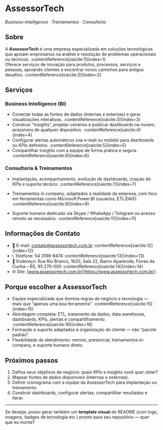 # AssessorTech  
*Business-Intelligence · Treinamentos · Consultoria*

## Sobre  
A **AssessorTech** é uma empresa especializada em soluções tecnológicas que apoiam empresários na análise e resolução de problemas operacionais ou técnicos. :contentReference[oaicite:1]{index=1}  
Oferece serviços de inovação para produtos, processos, serviços e pessoas, apoiando clientes a encontrar novos caminhos para antigos desafios. :contentReference[oaicite:2]{index=2}

## Serviços  
### Business Intelligence (BI)  
- Conectar todas as fontes de dados (internas e externas) e gerar visualizações interativas. :contentReference[oaicite:3]{index=3}  
- Construir “insights”, projetar cenários e publicar dashboards na nuvem; acessíveis de qualquer dispositivo. :contentReference[oaicite:4]{index=4}  
- Configurar alertas automáticos (via e-mail ou mobile) para dashboards ou KPIs definidos. :contentReference[oaicite:5]{index=5}  
- Compartilhar insights com a equipe de forma prática e segura. :contentReference[oaicite:6]{index=6}

### Consultoria & Treinamentos  
- Implantação, acompanhamento, evolução de dashboards, criação de KPIs e suporte técnico. :contentReference[oaicite:7]{index=7}  
- Treinamentos *in company*, adaptados à realidade da empresa, com foco em ferramentas como Microsoft Power BI (usuários, ETL/DAX). :contentReference[oaicite:9]{index=9}  

- Suporte humano dedicado via Skype / WhatsApp / Telegram ou acesso remoto se necessário. :contentReference[oaicite:11]{index=11}

## Informações de Contato  
- 📧 E-mail: contato@assessortech.com.br :contentReference[oaicite:12]{index=12}  
- 📞 Telefone: 54 3196-8474 :contentReference[oaicite:13]{index=13}  
- 🏢 Endereço: Rua Rio Branco, 1620, Sala 22, Bairro Aparecida, Flores da Cunha – RS, 95.270-000 :contentReference[oaicite:14]{index=14}  
- 🌐 Site: [www.assessortech.com.br](https://www.assessortech.com.br/)  

## Porque escolher a AssessorTech  
- Equipe especializada que domina regras de negócio e tecnologia — mais que “apenas uma boa ferramenta”. :contentReference[oaicite:15]{index=15}  
- Abordagem completa: ETL, tratamento de dados, data warehouse, dashboards, KPIs, alertas e compartilhamento. :contentReference[oaicite:16]{index=16}  
- Formação e suporte adaptados à organização do cliente — não “pacote padrão”.  
- Flexibilidade de atendimento: remoto, presencial, treinamentos in-company, e suporte humano direto.

## Próximos passos  
1. Defina seus objetivos de negócio: quais KPIs e insights você quer obter?  
2. Mapear fontes de dados disponíveis (internas e externas).  
3. Definir cronograma com a equipe da AssessorTech para implantação ou treinamento.  
4. Construir dashboards, configurar alertas, compartilhar resultados e iterar.

---

Se desejar, posso gerar também um **template visual** de README (com logo, imagens, badges de tecnologia etc.) pronto para seu repositório — quer que eu monte?
